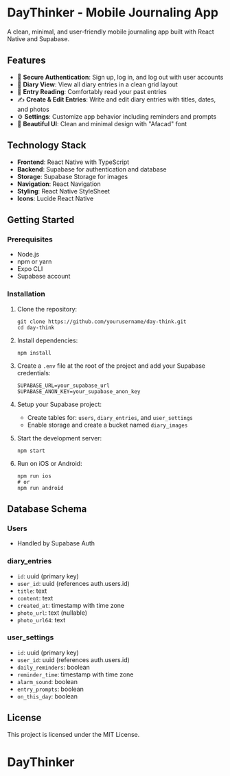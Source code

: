 # DayThinker - Mobile Journaling App

A clean, minimal, and user-friendly mobile journaling app built with React Native and Supabase.

## Features

- 🔐 **Secure Authentication**: Sign up, log in, and log out with user accounts
- 📘 **Diary View**: View all diary entries in a clean grid layout
- 📖 **Entry Reading**: Comfortably read your past entries
- ✍️ **Create & Edit Entries**: Write and edit diary entries with titles, dates, and photos
- ⚙️ **Settings**: Customize app behavior including reminders and prompts
- 🎨 **Beautiful UI**: Clean and minimal design with "Afacad" font

## Technology Stack

- **Frontend**: React Native with TypeScript
- **Backend**: Supabase for authentication and database
- **Storage**: Supabase Storage for images
- **Navigation**: React Navigation
- **Styling**: React Native StyleSheet
- **Icons**: Lucide React Native

## Getting Started

### Prerequisites

- Node.js
- npm or yarn
- Expo CLI
- Supabase account

### Installation

1. Clone the repository:

   ```
   git clone https://github.com/yourusername/day-think.git
   cd day-think
   ```

2. Install dependencies:

   ```
   npm install
   ```

3. Create a `.env` file at the root of the project and add your Supabase credentials:

   ```
   SUPABASE_URL=your_supabase_url
   SUPABASE_ANON_KEY=your_supabase_anon_key
   ```

4. Setup your Supabase project:

   - Create tables for: `users`, `diary_entries`, and `user_settings`
   - Enable storage and create a bucket named `diary_images`

5. Start the development server:

   ```
   npm start
   ```

6. Run on iOS or Android:
   ```
   npm run ios
   # or
   npm run android
   ```

## Database Schema

### Users

- Handled by Supabase Auth

### diary_entries

- `id`: uuid (primary key)
- `user_id`: uuid (references auth.users.id)
- `title`: text
- `content`: text
- `created_at`: timestamp with time zone
- `photo_url`: text (nullable)
- `photo_url64`: text

### user_settings

- `id`: uuid (primary key)
- `user_id`: uuid (references auth.users.id)
- `daily_reminders`: boolean
- `reminder_time`: timestamp with time zone
- `alarm_sound`: boolean
- `entry_prompts`: boolean
- `on_this_day`: boolean

## License

This project is licensed under the MIT License.
# DayThinker
